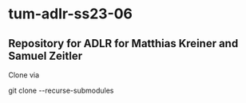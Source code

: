 # tum-adlr-ss23-06
## Repository for ADLR for Matthias Kreiner and Samuel Zeitler


Clone via  

  git clone --recurse-submodules


